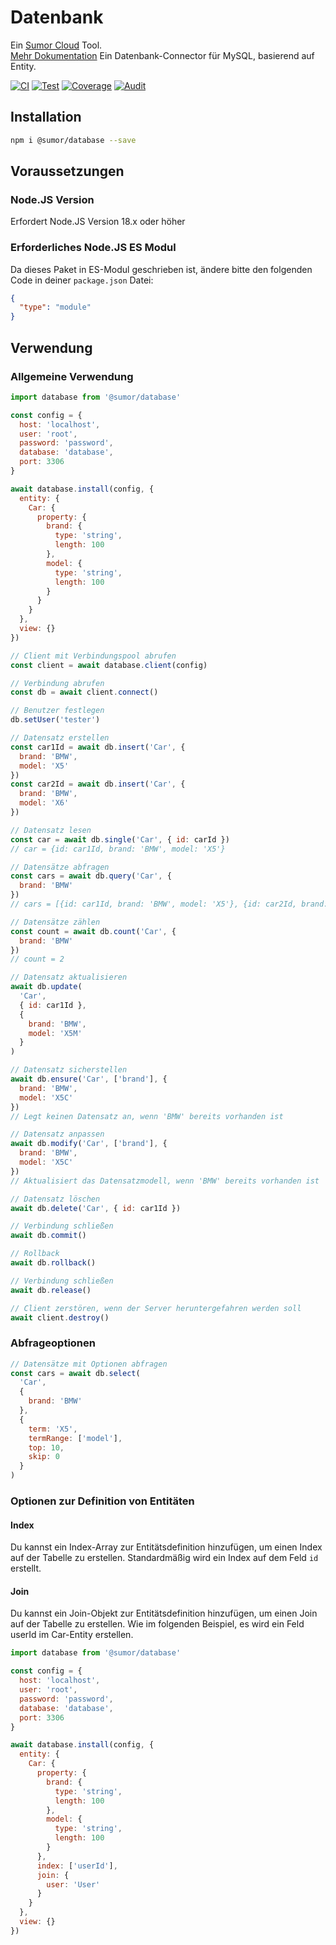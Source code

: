 # Datenbank

Ein [Sumor Cloud](https://sumor.cloud) Tool.  
[Mehr Dokumentation](https://sumor.cloud/database)
Ein Datenbank-Connector für MySQL, basierend auf Entity.

[![CI](https://github.com/sumor-cloud/database/actions/workflows/ci.yml/badge.svg)](https://github.com/sumor-cloud/database/actions/workflows/ci.yml)
[![Test](https://github.com/sumor-cloud/database/actions/workflows/ut.yml/badge.svg)](https://github.com/sumor-cloud/database/actions/workflows/ut.yml)
[![Coverage](https://github.com/sumor-cloud/database/actions/workflows/coverage.yml/badge.svg)](https://github.com/sumor-cloud/database/actions/workflows/coverage.yml)
[![Audit](https://github.com/sumor-cloud/database/actions/workflows/audit.yml/badge.svg)](https://github.com/sumor-cloud/database/actions/workflows/audit.yml)

## Installation

```bash
npm i @sumor/database --save
```

## Voraussetzungen

### Node.JS Version

Erfordert Node.JS Version 18.x oder höher

### Erforderliches Node.JS ES Modul

Da dieses Paket in ES-Modul geschrieben ist,
ändere bitte den folgenden Code in deiner `package.json` Datei:

```json
{
  "type": "module"
}
```

## Verwendung

### Allgemeine Verwendung

```js
import database from '@sumor/database'

const config = {
  host: 'localhost',
  user: 'root',
  password: 'password',
  database: 'database',
  port: 3306
}

await database.install(config, {
  entity: {
    Car: {
      property: {
        brand: {
          type: 'string',
          length: 100
        },
        model: {
          type: 'string',
          length: 100
        }
      }
    }
  },
  view: {}
})

// Client mit Verbindungspool abrufen
const client = await database.client(config)

// Verbindung abrufen
const db = await client.connect()

// Benutzer festlegen
db.setUser('tester')

// Datensatz erstellen
const car1Id = await db.insert('Car', {
  brand: 'BMW',
  model: 'X5'
})
const car2Id = await db.insert('Car', {
  brand: 'BMW',
  model: 'X6'
})

// Datensatz lesen
const car = await db.single('Car', { id: carId })
// car = {id: car1Id, brand: 'BMW', model: 'X5'}

// Datensätze abfragen
const cars = await db.query('Car', {
  brand: 'BMW'
})
// cars = [{id: car1Id, brand: 'BMW', model: 'X5'}, {id: car2Id, brand: 'BMW', model: 'X6'}]

// Datensätze zählen
const count = await db.count('Car', {
  brand: 'BMW'
})
// count = 2

// Datensatz aktualisieren
await db.update(
  'Car',
  { id: car1Id },
  {
    brand: 'BMW',
    model: 'X5M'
  }
)

// Datensatz sicherstellen
await db.ensure('Car', ['brand'], {
  brand: 'BMW',
  model: 'X5C'
})
// Legt keinen Datensatz an, wenn 'BMW' bereits vorhanden ist

// Datensatz anpassen
await db.modify('Car', ['brand'], {
  brand: 'BMW',
  model: 'X5C'
})
// Aktualisiert das Datensatzmodell, wenn 'BMW' bereits vorhanden ist

// Datensatz löschen
await db.delete('Car', { id: car1Id })

// Verbindung schließen
await db.commit()

// Rollback
await db.rollback()

// Verbindung schließen
await db.release()

// Client zerstören, wenn der Server heruntergefahren werden soll
await client.destroy()
```

### Abfrageoptionen

```js
// Datensätze mit Optionen abfragen
const cars = await db.select(
  'Car',
  {
    brand: 'BMW'
  },
  {
    term: 'X5',
    termRange: ['model'],
    top: 10,
    skip: 0
  }
)
```

### Optionen zur Definition von Entitäten

#### Index

Du kannst ein Index-Array zur Entitätsdefinition hinzufügen, um einen Index auf der Tabelle zu erstellen. Standardmäßig wird ein Index auf dem Feld `id` erstellt.

#### Join

Du kannst ein Join-Objekt zur Entitätsdefinition hinzufügen, um einen Join auf der Tabelle zu erstellen.
Wie im folgenden Beispiel, es wird ein Feld userId im Car-Entity erstellen.

```js
import database from '@sumor/database'

const config = {
  host: 'localhost',
  user: 'root',
  password: 'password',
  database: 'database',
  port: 3306
}

await database.install(config, {
  entity: {
    Car: {
      property: {
        brand: {
          type: 'string',
          length: 100
        },
        model: {
          type: 'string',
          length: 100
        }
      },
      index: ['userId'],
      join: {
        user: 'User'
      }
    }
  },
  view: {}
})
```
